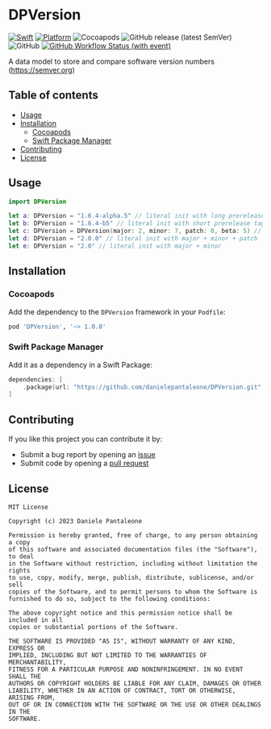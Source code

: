 # DPVersion

[![Swift](https://img.shields.io/endpoint?url=https%3A%2F%2Fswiftpackageindex.com%2Fapi%2Fpackages%2Fdanielepantaleone%2FDPVersion%2Fbadge%3Ftype%3Dswift-versions&style=flat-square)](https://swiftpackageindex.com/danielepantaleone/DPVersion)
[![Platform](https://img.shields.io/endpoint?url=https%3A%2F%2Fswiftpackageindex.com%2Fapi%2Fpackages%2Fdanielepantaleone%2FDPVersion%2Fbadge%3Ftype%3Dplatforms&style=flat-square)](https://swiftpackageindex.com/danielepantaleone/DPVersion)
![Cocoapods](https://img.shields.io/cocoapods/v/DPVersion?style=flat-square)
![GitHub release (latest SemVer)](https://img.shields.io/github/v/release/danielepantaleone/DPVersion?style=flat-square)
![GitHub](https://img.shields.io/github/license/danielepantaleone/DPVersion?style=flat-square)
[![GitHub Workflow Status (with event)](https://img.shields.io/github/actions/workflow/status/danielepantaleone/DPVersion/swift-tests.yml?style=flat-square&logo=github)](https://github.com/danielepantaleone/DPVersion/actions/workflows/swift-tests.yml)

A data model to store and compare software version numbers (https://semver.org)

## Table of contents

* [Usage](#usage)
* [Installation](#installation)
    * [Cocoapods](#cocoapods)
    * [Swift Package Manager](#swift-package-manager)
* [Contributing](#contributing)
* [License](#license)

## Usage

```swift
import DPVersion

let a: DPVersion = "1.6.4-alpha.5" // literal init with long prerelease tag
let b: DPVersion = "1.6.4-b5" // literal init with short prerelease tag
let c: DPVersion = DPVersion(major: 2, minor: 7, patch: 0, beta: 5) // default initializer
let d: DPVersion = "2.0.0" // literal init with major + minor + patch
let e: DPVersion = "2.0" // literal init with major + minor
```

## Installation

### Cocoapods

Add the dependency to the `DPVersion` framework in your `Podfile`:

```ruby
pod 'DPVersion', '~> 1.0.0'
```

### Swift Package Manager

Add it as a dependency in a Swift Package:

```swift
dependencies: [
    .package(url: "https://github.com/danielepantaleone/DPVersion.git", .upToNextMajor(from: "1.0.0"))
]
```

## Contributing

If you like this project you can contribute it by:

- Submit a bug report by opening an [issue](https://github.com/danielepantaleone/DPVersion/issues)
- Submit code by opening a [pull request](https://github.com/danielepantaleone/DPVersion/pulls)

## License

```
MIT License

Copyright (c) 2023 Daniele Pantaleone

Permission is hereby granted, free of charge, to any person obtaining a copy
of this software and associated documentation files (the "Software"), to deal
in the Software without restriction, including without limitation the rights
to use, copy, modify, merge, publish, distribute, sublicense, and/or sell
copies of the Software, and to permit persons to whom the Software is
furnished to do so, subject to the following conditions:

The above copyright notice and this permission notice shall be included in all
copies or substantial portions of the Software.

THE SOFTWARE IS PROVIDED "AS IS", WITHOUT WARRANTY OF ANY KIND, EXPRESS OR
IMPLIED, INCLUDING BUT NOT LIMITED TO THE WARRANTIES OF MERCHANTABILITY,
FITNESS FOR A PARTICULAR PURPOSE AND NONINFRINGEMENT. IN NO EVENT SHALL THE
AUTHORS OR COPYRIGHT HOLDERS BE LIABLE FOR ANY CLAIM, DAMAGES OR OTHER
LIABILITY, WHETHER IN AN ACTION OF CONTRACT, TORT OR OTHERWISE, ARISING FROM,
OUT OF OR IN CONNECTION WITH THE SOFTWARE OR THE USE OR OTHER DEALINGS IN THE
SOFTWARE.
```
